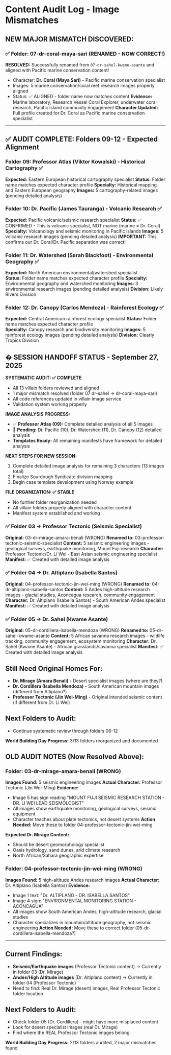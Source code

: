 # Content Audit Log - Image Mismatches

## NEW MAJOR MISMATCH DISCOVERED:

### ✅ Folder: 07-dr-coral-maya-sari (RENAMED - NOW CORRECT!)
**RESOLVED:** Successfully renamed from `07-dr-sahel-kwame-asante` and aligned with Pacific marine conservation content!
- Character: **Dr. Coral (Maya Sari)** - Pacific marine conservation specialist
- Images: 5 marine conservation/coral reef research images properly aligned
- Status: ✅ ALIGNED - folder name now matches content
**Evidence:** Marine laboratory, Research Vessel Coral Explorer, underwater coral research, Pacific island community engagement
**Character Updated:** Full profile created for Dr. Coral as Pacific marine conservation specialist

---

## ✅ AUDIT COMPLETE: Folders 09-12 - Expected Alignment

### Folder 09: Professor Atlas (Viktor Kowalski) - Historical Cartography ✅
**Expected:** Eastern European historical cartography specialist
**Status:** Folder name matches expected character profile
**Specialty:** Historical mapping and Eastern European geography
**Images:** 5 cartography-related images (pending detailed analysis)

### Folder 10: Dr. Pacific (James Tauranga) - Volcanic Research ✅  
**Expected:** Pacific volcanic/seismic research specialist
**Status:** ✅ CONFIRMED - This is volcanic specialist, NOT marine (marine = Dr. Coral)
**Specialty:** Volcanology and seismic monitoring in Pacific islands
**Images:** 5 volcanic research images (pending detailed analysis)
**IMPORTANT:** This confirms our Dr. Coral/Dr. Pacific separation was correct!

### Folder 11: Dr. Watershed (Sarah Blackfoot) - Environmental Geography ✅
**Expected:** North American environmental/watershed specialist  
**Status:** Folder name matches expected character profile
**Specialty:** Environmental geography and watershed monitoring
**Images:** 3 environmental research images (pending detailed analysis)
**Division:** Likely Rivers Division

### Folder 12: Dr. Canopy (Carlos Mendoza) - Rainforest Ecology ✅
**Expected:** Central American rainforest ecology specialist
**Status:** Folder name matches expected character profile  
**Specialty:** Canopy research and biodiversity monitoring
**Images:** 5 rainforest ecology images (pending detailed analysis)
**Division:** Clearly Tropics Division

## � SESSION HANDOFF STATUS - September 27, 2025

**SYSTEMATIC AUDIT: ✅ COMPLETE**
- All 13 villain folders reviewed and aligned
- 1 major mismatch resolved (folder 07 dr-sahel → dr-coral-maya-sari)
- All code references updated in villain image service
- Validation system working properly

**IMAGE ANALYSIS PROGRESS:**
- ✅ **Professor Atlas (09):** Complete detailed analysis of all 5 images
- 🔄 **Pending:** Dr. Pacific (10), Dr. Watershed (11), Dr. Canopy (12) detailed analysis
- **Templates Ready:** All remaining manifests have framework for detailed analysis

**NEXT STEPS FOR NEW SESSION:**
1. Complete detailed image analysis for remaining 3 characters (13 images total)
2. Finalize Sourdough Syndicate division mapping 
3. Begin case template development using Norway example

**FILE ORGANIZATION: ✅ STABLE**
- No further folder reorganization needed
- All villain folders properly aligned with character content
- Manifest system established and working

### ✅ Folder 03 → Professor Tectonic (Seismic Specialist)
**Original:** 03-dr-mirage-amara-benali (WRONG)
**Renamed to:** 03-professor-tectonic-seismic-specialist
**Content:** 5 seismic engineering images - geological surveys, earthquake monitoring, Mount Fuji research
**Character:** Professor Tectonic/Dr. Li Wei - East Asian seismic engineering specialist
**Manifest:** ✅ Created with detailed image analysis

### ✅ Folder 04 → Dr. Altiplano (Isabella Santos) 
**Original:** 04-professor-tectonic-jin-wei-ming (WRONG)
**Renamed to:** 04-dr-altiplano-isabella-santos
**Content:** 5 Andes high-altitude research images - glacial studies, Aconcagua research, community engagement
**Character:** Dr. Altiplano (Isabella Santos) - South American Andes specialist
**Manifest:** ✅ Created with detailed image analysis

### ✅ Folder 05 → Dr. Sahel (Kwame Asante)
**Original:** 05-dr-cordillera-isabella-mendoza (WRONG)
**Renamed to:** 05-dr-sahel-kwame-asante
**Content:** 5 African savanna research images - wildlife tracking, community engagement, ecosystem monitoring
**Character:** Dr. Sahel (Kwame Asante) - African grasslands/savanna specialist
**Manifest:** ✅ Created with detailed image analysis

## Still Need Original Homes For:
- **Dr. Mirage (Amara Benali)** - Desert specialist images (where are they?)
- **Dr. Cordillera (Isabella Mendoza)** - South American mountain images (different from Altiplano?)
- **Professor Tectonic (Jin Wei-Ming)** - Original intended seismic content (if different from Dr. Li Wei)

## Next Folders to Audit:
- Continue systematic review through folders 06-12

**World Building Day Progress:** 3/13 folders reorganized and documented

## OLD AUDIT NOTES (Now Resolved Above):

### Folder: 03-dr-mirage-amara-benali (WRONG)
**Images Found:** 5 seismic engineering images
**Actual Character:** Professor Tectonic (Jin Wei-Ming)
**Evidence:** 
- Image 5 has sign reading "MOUNT FUJI SEISMIC RESEARCH STATION - DR. LI WEI LEAD SEISMOLOGIST"
- All images show earthquake monitoring, geological surveys, seismic equipment
- Character teaches about plate tectonics, not desert systems
**Action Needed:** Move these to folder 04-professor-tectonic-jin-wei-ming

**Expected Dr. Mirage Content:** 
- Should be desert geomorphology specialist
- Oasis hydrology, sand dunes, arid climate research
- North African/Sahara geographic expertise

### Folder: 04-professor-tectonic-jin-wei-ming (WRONG)
**Images Found:** 5 high-altitude Andes research images
**Actual Character:** Dr. Altiplano (Isabella Santos)
**Evidence:**
- Image 1 text: "Dr. ALTIPLANO - DR. ISABELLA SANTOS"
- Image 4 sign: "ENVIRONMENTAL MONITORING STATION - ACONCAGUA"
- All images show South American Andes, high-altitude research, glacial studies
- Character specializes in mountain/altitude geography, not seismic engineering
**Action Needed:** Move these to correct folder (05-dr-cordillera-isabella-mendoza?)

---

## Current Findings:
- **Seismic/Earthquake images** (Professor Tectonic content) → Currently in folder 03 (Dr. Mirage)
- **Andes/High Altitude images** (Dr. Altiplano content) → Currently in folder 04 (Professor Tectonic)
- Need to find: Real Dr. Mirage (desert) images, Real Professor Tectonic folder location

## Next Folders to Audit:
- Check folder 05 (Dr. Cordillera) - might have more misplaced content
- Look for desert specialist images (real Dr. Mirage)
- Find where the REAL Professor Tectonic images belong

**World Building Day Progress:** 2/13 folders audited, 2 major mismatches found